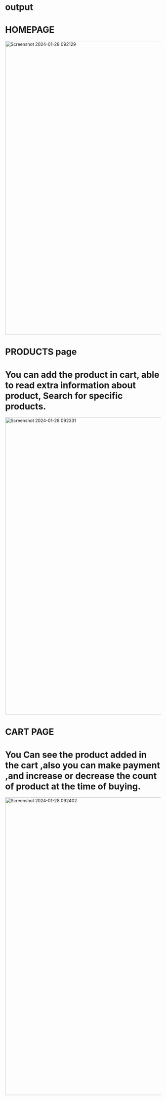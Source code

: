 # output
# HOMEPAGE
<img width="946" alt="Screenshot 2024-01-28 092129" src="https://github.com/PranaliRK/Ecommerce-zudio/assets/93364124/399524c3-e676-4ab9-97c8-f5453e1ecb3f">


# PRODUCTS page
# You can add the product in cart, able to read extra information about product, Search for specific products.
<img width="958" alt="Screenshot 2024-01-28 092331" src="https://github.com/PranaliRK/Ecommerce-zudio/assets/93364124/cdef8055-0e39-4489-b1ce-90562e1edb36">

# CART PAGE
# You Can see the product added in the cart ,also you can make payment ,and increase or decrease the count of product at the time of buying.
<img width="960" alt="Screenshot 2024-01-28 092402" src="https://github.com/PranaliRK/Ecommerce-zudio/assets/93364124/6f9744a8-cd25-47da-8961-bfb99205a47c">
